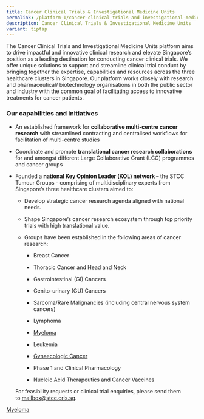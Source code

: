 ```yaml
---
title: Cancer Clinical Trials & Investigational Medicine Units
permalink: /platform-1/cancer-clinical-trials-and-investigational-medicine-units/
description: Cancer Clinical Trials & Investigational Medicine Units
variant: tiptap
---
```

<p>The Cancer Clinical Trials and Investigational Medicine Units platform
aims to drive impactful and innovative clinical research and elevate Singapore’s
position as a leading destination for conducting cancer clinical trials.
We offer unique solutions to support and streamline clinical trial conduct
by bringing together the expertise, capabilities and resources across the
three healthcare clusters in Singapore. Our platform works closely with
research and pharmaceutical/ biotechnology organisations in both the public
sector and industry with the common goal of facilitating access to innovative
treatments for cancer patients.</p>
<h3><strong>Our capabilities and initiatives</strong></h3>
<ul data-tight="true" class="tight">
<li>
<p>An established framework for <strong>collaborative multi-centre cancer research</strong> with
streamlined contracting and centralised workflows for facilitation of multi-centre
studies</p>
</li>
<li>
<p>Coordinate and promote <strong>translational cancer research collaborations </strong>for
and amongst different Large Collaborative Grant (LCG) programmes and cancer
groups</p>
</li>
<li>
<p>Founded a <strong>national Key Opinion Leader (KOL) network </strong>–
the STCC Tumour Groups - comprising of multidisciplinary experts from Singapore’s
three healthcare clusters aimed to:</p>
<ul data-tight="true" class="tight">
<li>
<p>Develop strategic cancer research agenda aligned with national needs.</p>
</li>
<li>
<p>Shape Singapore’s cancer research ecosystem through top priority trials
with high translational value.</p>
</li>
<li>
<p>Groups have been established in the following areas of cancer research:</p>
<ul data-tight="true" class="tight">
<li>
<p>Breast Cancer</p>
</li>
<li>
<p>Thoracic Cancer and Head and Neck</p>
</li>
<li>
<p>Gastrointestinal (GI) Cancers</p>
</li>
<li>
<p>Genito-urinary (GU) Cancers</p>
</li>
<li>
<p>Sarcoma/Rare Malignancies (including central nervous system cancers)</p>
</li>
<li>
<p>Lymphoma</p>
</li>
<li>
<p><a href="https://www.scri.edu.sg/singapore-myeloma-tumour-group/about/" rel="noopener noreferrer nofollow" target="_blank">Myeloma</a>
</p>
</li>
<li>
<p>Leukemia</p>
</li>
<li>
<p><a href="https://www.scri.edu.sg/gcgs/about-gcgs/" rel="noopener noreferrer nofollow" target="_blank">Gynaecologic Cancer</a>
</p>
</li>
<li>
<p>Phase 1 and Clinical Pharmacology</p>
</li>
<li>
<p>Nucleic Acid Therapeutics and Cancer Vaccines</p>
</li>
</ul>
</li>
</ul>
<p></p>
<p>For feasibility requests or clinical trial enquiries, please send them
to&nbsp;<a href="mailto:mailbox@stcc.cris.sg?subject=STCC%20Cancer%20Clinical%20Trials%20and%20Investigational%20Medicine%20Units" rel="noopener noreferrer nofollow" target="_blank"><u>mailbox@stcc.cris.sg</u></a>.</p>
</li>
</ul>
<p><a href="https://www.scri.edu.sg/singapore-myeloma-study-group/about/" rel="noopener nofollow" target="_blank">Myeloma</a>
</p>